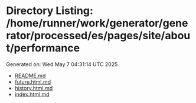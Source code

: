 # Directory Listing: /home/runner/work/generator/generator/processed/es/pages/site/about/performance
Generated on: Wed May  7 04:31:14 UTC 2025

- [README.md](README.md)
- [future.html.md](future.html.md)
- [history.html.md](history.html.md)
- [index.html.md](index.html.md)
